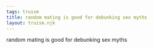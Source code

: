 ```yaml
---
tags: truism
title: random mating is good for debunking sex myths
layout: truism.njk
---
```


random mating is good for debunking sex myths